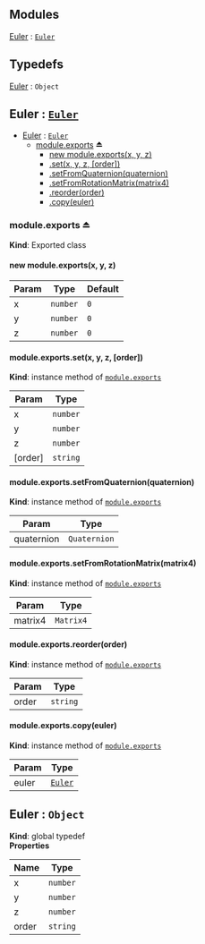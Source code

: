 ## Modules

<dl>
<dt><a href="#module_Euler">Euler</a> : <code><a href="#Euler">Euler</a></code></dt>
<dd></dd>
</dl>

## Typedefs

<dl>
<dt><a href="#Euler">Euler</a> : <code>Object</code></dt>
<dd></dd>
</dl>

<a name="module_Euler"></a>

## Euler : [<code>Euler</code>](#Euler)

* [Euler](#module_Euler) : [<code>Euler</code>](#Euler)
    * [module.exports](#exp_module_Euler--module.exports) ⏏
        * [new module.exports(x, y, z)](#new_module_Euler--module.exports_new)
        * [.set(x, y, z, [order])](#module_Euler--module.exports+set)
        * [.setFromQuaternion(quaternion)](#module_Euler--module.exports+setFromQuaternion)
        * [.setFromRotationMatrix(matrix4)](#module_Euler--module.exports+setFromRotationMatrix)
        * [.reorder(order)](#module_Euler--module.exports+reorder)
        * [.copy(euler)](#module_Euler--module.exports+copy)

<a name="exp_module_Euler--module.exports"></a>

### module.exports ⏏
**Kind**: Exported class  
<a name="new_module_Euler--module.exports_new"></a>

#### new module.exports(x, y, z)

| Param | Type | Default |
| --- | --- | --- |
| x | <code>number</code> | <code>0</code> | 
| y | <code>number</code> | <code>0</code> | 
| z | <code>number</code> | <code>0</code> | 

<a name="module_Euler--module.exports+set"></a>

#### module.exports.set(x, y, z, [order])
**Kind**: instance method of [<code>module.exports</code>](#exp_module_Euler--module.exports)  

| Param | Type |
| --- | --- |
| x | <code>number</code> | 
| y | <code>number</code> | 
| z | <code>number</code> | 
| [order] | <code>string</code> | 

<a name="module_Euler--module.exports+setFromQuaternion"></a>

#### module.exports.setFromQuaternion(quaternion)
**Kind**: instance method of [<code>module.exports</code>](#exp_module_Euler--module.exports)  

| Param | Type |
| --- | --- |
| quaternion | <code>Quaternion</code> | 

<a name="module_Euler--module.exports+setFromRotationMatrix"></a>

#### module.exports.setFromRotationMatrix(matrix4)
**Kind**: instance method of [<code>module.exports</code>](#exp_module_Euler--module.exports)  

| Param | Type |
| --- | --- |
| matrix4 | <code>Matrix4</code> | 

<a name="module_Euler--module.exports+reorder"></a>

#### module.exports.reorder(order)
**Kind**: instance method of [<code>module.exports</code>](#exp_module_Euler--module.exports)  

| Param | Type |
| --- | --- |
| order | <code>string</code> | 

<a name="module_Euler--module.exports+copy"></a>

#### module.exports.copy(euler)
**Kind**: instance method of [<code>module.exports</code>](#exp_module_Euler--module.exports)  

| Param | Type |
| --- | --- |
| euler | [<code>Euler</code>](#Euler) | 

<a name="Euler"></a>

## Euler : <code>Object</code>
**Kind**: global typedef  
**Properties**

| Name | Type |
| --- | --- |
| x | <code>number</code> | 
| y | <code>number</code> | 
| z | <code>number</code> | 
| order | <code>string</code> | 

